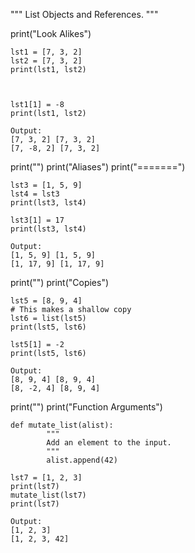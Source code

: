 """
List Objects and References.
"""

print("Look Alikes")

	lst1 = [7, 3, 2]
	lst2 = [7, 3, 2]
	print(lst1, lst2)



	lst1[1] = -8
	print(lst1, lst2)
	
	Output:
	[7, 3, 2] [7, 3, 2]
	[7, -8, 2] [7, 3, 2]


print("")
print("Aliases")
print("=======")

	lst3 = [1, 5, 9]
	lst4 = lst3
	print(lst3, lst4)

	lst3[1] = 17
	print(lst3, lst4)
	
	Output:
	[1, 5, 9] [1, 5, 9]
	[1, 17, 9] [1, 17, 9]

print("")
print("Copies")

	lst5 = [8, 9, 4]
	# This makes a shallow copy
	lst6 = list(lst5)
	print(lst5, lst6)

	lst5[1] = -2
	print(lst5, lst6)

	Output:
	[8, 9, 4] [8, 9, 4]
	[8, -2, 4] [8, 9, 4]


print("")
print("Function Arguments")

	def mutate_list(alist):
			"""
			Add an element to the input.
			"""
			alist.append(42)

	lst7 = [1, 2, 3]
	print(lst7)
	mutate_list(lst7)
	print(lst7)

	Output:
	[1, 2, 3]
	[1, 2, 3, 42]
